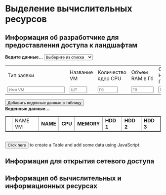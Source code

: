 # Выделение вычислительных ресурсов

## Информация об разработчике для предоставления доступа к ландшафтам

<div id="myform">
<b>Ведите данные...</b>
<table>
    <tr>
        <td>Тип заявки</td>
        <td>Название VM</td>
        <td>Количество ядер CPU</td>
        <td>Объем RAM в Гб</td>
        <td>Объем HDD 1 в Гб</td>
        <td>Объем HDD 2 в Гб</td>
        <td>Объем HDD 3 в Гб</td>
    </tr>
    <tr>
        <tr>
            <select name="type" id="type" tabindex="0">
              <option value="">Выберите из списка</option>
              <option value="выделения">Выделения</option>
              <option value="добавления">Добавления/возврата</option>
              <option value="возврата">Возврата</option>
            </select>
        </tr>
        <td><input type="text" placeholder="Имя VM" id="name"></td>
        <td><input class="mod" type="number" maxlength="2" step="1" min="1" max="20" required placeholder="ШТ" id="cpu"></td>
        <td><input class="mod" type="number" maxlength="3" step="2" min="2" max="256" required placeholder="Гб" id="mem"></td>
        <td><input class="mod" type="number" maxlength="4" step="10" min="50" max="1030" required placeholder="Гб" id="hdd1"></td>
        <td><input class="mod" type="number" maxlength="4" step="5" min="5" max="1030" required placeholder="Гб" id="hdd1"></td>
        <td><input class="mod" type="number" maxlength="4" step="5" min="5" max="1030" required placeholder="Гб" id="hdd1"></td>
    </tr>
</table>
<input type="button" id="add" value="Добавить веденные данные в таблицу" onclick="Javascript:addRow()">
</div>
<div id="mydata">
<b>Веденные данные...</b>
<table id="myTableData"  border="1" cellpadding="2">
    <tr>
        <td>&nbsp;</td>
        <td>NAME VM</td>
        <td><b>NAME</b></td>
        <td><b>CPU</b></td>
        <td><b>MEMORY</b></td>
        <td><b>HDD 1</b></td>
        <td><b>HDD 2</b></td>
        <td><b>HDD 3</b></td>
    </tr>
</table>
&nbsp;
 
</div>
<div id="myDynamicTable">
<input type="button" id="create" value="Click here" onclick="Javascript:addTable()">
to create a Table and add some data using JavaScript
</div>

## Информация для открытия сетевого доступа

## Информация об вычислительных и информационных ресурсах



